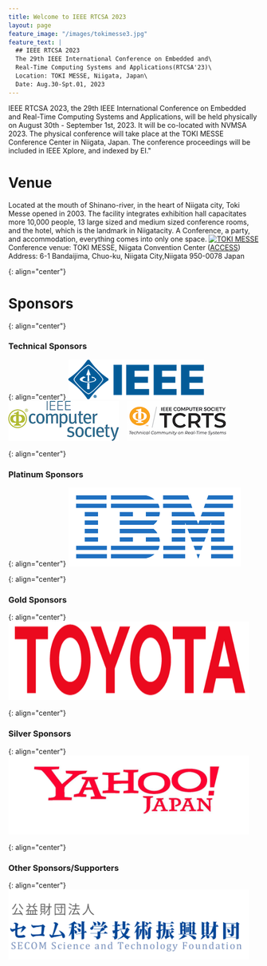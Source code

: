 ```yaml
---
title: Welcome to IEEE RTCSA 2023
layout: page
feature_image: "/images/tokimesse3.jpg"
feature_text: |
  ## IEEE RTCSA 2023
  The 29th IEEE International Conference on Embedded and\
  Real-Time Computing Systems and Applications(RTCSA'23)\
  Location: TOKI MESSE, Niigata, Japan\
  Date: Aug.30-Spt.01, 2023
---
```


IEEE RTCSA 2023, the 29th IEEE International Conference on Embedded and Real-Time Computing Systems and Applications, will be held physically on August 30th - September 1st, 2023. It will be co-located with NVMSA 2023. The physical conference will take place at the TOKI MESSE Conference Center in Niigata, Japan. The conference proceedings will be included in IEEE Xplore, and indexed by EI."

# Venue
Located at the mouth of Shinano-river, in the heart of Niigata city, Toki Messe opened in 2003. The facility integrates exhibition hall capacitates more 10,000 people, 13 large sized and medium sized conference rooms, and the hotel, which is the landmark in Niigatacity. A Conference, a party, and accommodation, everything comes into only one space.
[![TOKI MESSE](https://photo.nvcb.or.jp/photo/medium/640005.jpg)](https://www.tokimesse.com/english/outline/index.html)
Conference venue: TOKI MESSE, Niigata Convention Center ([ACCESS](https://www.tokimesse.com/english/access/index.html))\
Address: 6-1 Bandaijima, Chuo-ku, Niigata City,Niigata 950-0078 Japan

{: align="center"}
# Sponsors


{: align="center"}
### Technical Sponsors

{: align="center"}
<a style="background-image: none;" href="http://www.ieee.org"><img src="/images/logos/ieee.png" alt="IEEE" /></a>   
<a style="background-image: none;" href="http://www.computer.org"><img src="/images/logos/ComputerSocietyLogo-RGB-stacked.gif" alt="IEEE Computer Society" /></a>   
<a style="background-image: none;" href="https://cmte.ieee.org/tcrts/"><img src="/images/logos/TCRTS-color.jpg" alt="IEEE Computer Society TCRTS" /></a>

{: align="center"}

### Platinum Sponsors

{: align="center"}
<a style="background-image: none;" href="https://www.research.ibm.com"><img height="158"  src="/images/logos/ibm.png" alt="IBM" /></a>

{: align="center"}
### Gold Sponsors

{: align="center"}
<a style="background-image: none;" href="https://www.toyota-tokyo.tech/"><img width="483" height="158" src="/images/logos/toyota.gif" alt="Toyota" /></a>

{: align="center"}
### Silver Sponsors

{: align="center"}
<a style="background-image: none;" href="https://randd.yahoo.co.jp/en"><img width="483" height="158" src="/images/logos/yahoo.jpg" alt="Yahoo Japan"/></a>

{: align="center"}
### Other Sponsors/Supporters

{: align="center"}
<a style="background-image: none;" href="https://www.secomzaidan.jp/"><img width="483"  src="/images/logos/secom.png" alt="SECOM" /></a>
